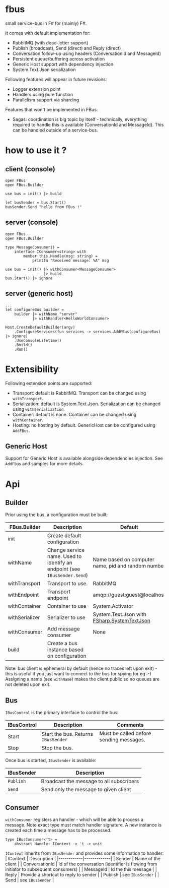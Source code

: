 # fbus
small service-bus in F# for (mainly) F#.

It comes with default implementation for:
* RabbitMQ (with dead-letter support)
* Publish (broadcast), Send (direct) and Reply (direct)
* Conversation follow-up using headers (ConversationId and MessageId)
* Persistent queue/buffering across activation
* Generic Host support with dependency injection
* System.Text.Json serialization

Following features will appear in future revisions:
* Logger extension point
* Handlers using pure function
* Parallelism support via sharding

Features that won't be implemented in FBus:
* Sagas: coordination is big topic by itself - technically, everything required to handle this is available (ConversationId and MessageId). This can be handled outside of a service-bus.

# how to use it ?

## client (console)
```
open FBus
open FBus.Builder

use bus = init() |> build

let busSender = bus.Start()
busSender.Send "hello from FBus !"
```

## server (console)
```
open FBus
open FBus.Builder

type MessageConsumer() =
    interface IConsumer<string> with
        member this.Handle(msg: string) = 
            printfn "Received message: %A" msg

use bus = init() |> withConsumer<MessageConsumer> 
                 |> build
bus.Start() |> ignore
```

## server (generic host)
```
...
let configureBus builder =
    builder |> withName "server"
            |> withHandler<HelloWorldConsumer> 

Host.CreateDefaultBuilder(argv)
    .ConfigureServices(fun services -> services.AddFBus(configureBus) |> ignore)
    .UseConsoleLifetime()
    .Build()
    .Run()
```

# Extensibility
Following extension points are supported:
* Transport: default is RabbitMQ. Transport can be changed using `withTransport`.
* Serialization: default is System.Text.Json. Serialization can be changed using `withSerialization`.
* Container: default is none. Container can be changed using `withContainer`.
* Hosting: no hosting by default. GenericHost can be configured using `AddFBus`.

## Generic Host
Support for Generic Host is available alongside dependencies injection. See `AddFBus` and samples for more details.

# Api

## Builder
Prior using the bus, a configuration must be built:

| FBus.Builder | Description | Default |
|--------------|-------------|---------|
| init | Create default configuration | |
| withName | Change service name. Used to identify an endpoint (see `IBusSender.Send`) | Name based on computer name, pid and random number |
| withTransport | Transport to use. | RabbitMQ |
| withEndpoint | Transport endpoint | amqp://guest:guest@localhost |
| withContainer | Container to use | System.Activator
| withSerializer | Serializer to use | System.Text.Json with [FSharp.SystemTextJson](https://github.com/Tarmil/FSharp.SystemTextJson) |
| withConsumer | Add message consumer | None |
| build | Create a bus instance based on configuration | | 

Note: bus client is ephemeral by default (hence no traces left upon exit) - this is useful if you just want to connect to the bus for spying for eg :-) Assigning a name (see `withName`) makes the client public so no queues are not deleted upon exit.

## Bus
`IBusControl` is the primary interface to control the bus:

| IBusControl | Description | Comments |
|-------------|-------------|----------|
| Start | Start the bus. Returns `IBusSender` | Must be called before sending messages. |
| Stop | Stop the bus. | |

Once bus is started, `IBusSender` is available:

| IBusSender | Description |
|------------|-------------|
| `Publish` | Broadcast the message to all subscribers |
| `Send` | Send only the message to given client |

## Consumer
`withConsumer` registers an handler - which will be able to process a message. Note exact type must match handler signature. A new instance is created each time a message has to be processed.

```
type IBusConsumer<'t> =
    abstract Handle: IContext -> 't -> unit
```

`IContext` inherits from `IBusSender` and provides some information to handler:
| IContext | Description |
|------------|-------------|
| Sender | Name of the client |
| ConversationId | Id of the conversation (identifier is flowing from initiator to subsequent consumers) |
| MessageId | Id the this message |
| Reply | Provide a shortcut to reply to sender |
| Publish | see `IBusSender` |
| Send | see `IBusSender` |
